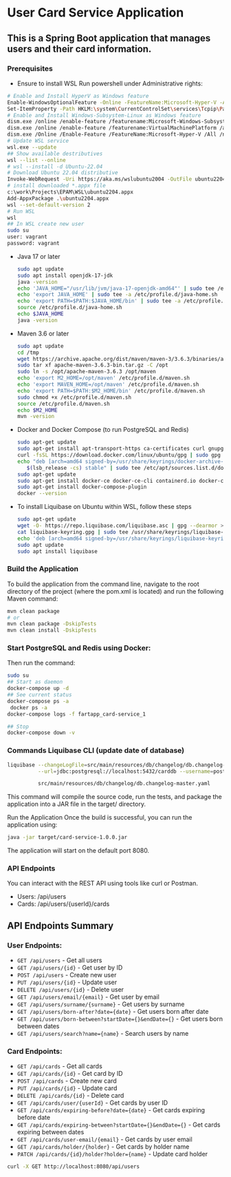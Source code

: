 # User Card Service Application
## This is a Spring Boot application that manages users and their card information.

### Prerequisites
- Ensure to install WSL
  Run powershell under Administrative rights:
```sh
# Enable and Install HyperV as Windows feature
Enable-WindowsOptionalFeature -Online -FeatureName:Microsoft-Hyper-V -All
Set-ItemProperty -Path HKLM:\system\CurrentControlSet\services\Tcpip\Parameters -Name IpEnableRouter -Value 1
# Enable and Install Windows-Subsystem-Linux as Windows feature
dism.exe /online /enable-feature /featurename:Microsoft-Windows-Subsystem-Linux /all /norestart
dism.exe /online /enable-feature /featurename:VirtualMachinePlatform /all /norestart
dism.exe /Online /Enable-Feature /FeatureName:Microsoft-Hyper-V /All /norestart
# Update WSL service
wsl.exe --update
## Show available destributives
wsl --list --online
# wsl --install -d Ubuntu-22.04
# Download Ubuntu 22.04 distributive
Invoke-WebRequest -Uri https://aka.ms/wslubuntu2004 -OutFile ubuntu2204.appx -UseBasicParsing
# install downloaded *.appx file
c:\work\Projects\EPAM\WSL\ubuntu2204.appx
Add-AppxPackage .\ubuntu2204.appx
wsl --set-default-version 2
# Run WSL
wsl
## In WSL create new user
sudo su
user: vagrant
password: vagrant

```

- Java 17 or later
  ```sh WSL
  sudo apt update
  sudo apt install openjdk-17-jdk
  java -version
  echo 'JAVA_HOME="/usr/lib/jvm/java-17-openjdk-amd64"' | sudo tee /etc/profile.d/java-home.sh
  echo 'export JAVA_HOME' | sudo tee -a /etc/profile.d/java-home.sh
  echo 'export PATH=$PATH:$JAVA_HOME/bin' | sudo tee -a /etc/profile.d/java-home.sh
  source /etc/profile.d/java-home.sh
  echo $JAVA_HOME
  java -version
  ```

- Maven 3.6 or later
  ```sh WSL
  sudo apt update
  cd /tmp
  wget https://archive.apache.org/dist/maven/maven-3/3.6.3/binaries/apache-maven-3.6.3-bin.tar.gz
  sudo tar xf apache-maven-3.6.3-bin.tar.gz -C /opt
  sudo ln -s /opt/apache-maven-3.6.3 /opt/maven
  echo 'export M2_HOME=/opt/maven' /etc/profile.d/maven.sh
  echo 'export MAVEN_HOME=/opt/maven' /etc/profile.d/maven.sh
  echo 'export PATH=$PATH:$M2_HOME/bin' /etc/profile.d/maven.sh
  sudo chmod +x /etc/profile.d/maven.sh
  source /etc/profile.d/maven.sh
  echo $M2_HOME
  mvn -version
  ```

- Docker and Docker Compose (to run PostgreSQL and Redis)
  ```sh WSL
  sudo apt-get update
  sudo apt-get install apt-transport-https ca-certificates curl gnupg lsb-release
  curl -fsSL https://download.docker.com/linux/ubuntu/gpg | sudo gpg --dearmor -o /usr/share/keyrings/docker-archive-keyring.gpg
  echo "deb [arch=amd64 signed-by=/usr/share/keyrings/docker-archive-keyring.gpg] https://download.docker.com/linux/ubuntu \
     $(lsb_release -cs) stable" | sudo tee /etc/apt/sources.list.d/docker.list > /dev/null
  sudo apt-get update
  sudo apt-get install docker-ce docker-ce-cli containerd.io docker-compose
  sudo apt-get install docker-compose-plugin
  docker --version
  ```

- To install Liquibase on Ubuntu within WSL, follow these steps
  ```sh
  sudo apt-get update
  wget -O- https://repo.liquibase.com/liquibase.asc | gpg --dearmor > liquibase-keyring.gpg && \
  cat liquibase-keyring.gpg | sudo tee /usr/share/keyrings/liquibase-keyring.gpg > /dev/null && \
  echo 'deb [arch=amd64 signed-by=/usr/share/keyrings/liquibase-keyring.gpg] https://repo.liquibase.com stable main' | sudo tee /etc/apt/sources.list.d/liquibase.list
  sudo apt update
  sudo apt install liquibase
  ```

### Build the Application
To build the application from the command line, navigate to the root directory of the project (where the pom.xml is located) and run the following Maven command:

```sh
mvn clean package
# or
mvn clean package -DskipTests
mvn clean install -DskipTests
```

### Start PostgreSQL and Redis using Docker:
Then run the command:

```sh WSL
sudo su
## Start as daemon
docker-compose up -d
## See current status
docker-compose ps -a
 docker ps -a
docker-compose logs -f fartapp_card-service_1

## Stop
docker-compose down -v
```

### Commands Liquibase CLI (update date of database)

```bash
liquibase --changeLogFile=src/main/resources/db/changelog/db.changelog-master.yaml \
          --url=jdbc:postgresql://localhost:5432/carddb --username=postgres --password=password update

          src/main/resources/db/changelog/db.changelog-master.yaml
```

This command will compile the source code, run the tests, and package the application into a JAR file in the target/ directory.

Run the Application
Once the build is successful, you can run the application using:

```sh
java -jar target/card-service-1.0.0.jar
```

The application will start on the default port 8080.

### API Endpoints
You can interact with the REST API using tools like curl or Postman.

- Users: /api/users
- Cards: /api/users/{userId}/cards

## API Endpoints Summary

### User Endpoints:
- `GET /api/users` - Get all users
- `GET /api/users/{id}` - Get user by ID
- `POST /api/users` - Create new user
- `PUT /api/users/{id}` - Update user
- `DELETE /api/users/{id}` - Delete user
- `GET /api/users/email/{email}` - Get user by email
- `GET /api/users/surname/{surname}` - Get users by surname
- `GET /api/users/born-after?date={date}` - Get users born after date
- `GET /api/users/born-between?startDate={}&endDate={}` - Get users born between dates
- `GET /api/users/search?name={name}` - Search users by name

### Card Endpoints:
- `GET /api/cards` - Get all cards
- `GET /api/cards/{id}` - Get card by ID
- `POST /api/cards` - Create new card
- `PUT /api/cards/{id}` - Update card
- `DELETE /api/cards/{id}` - Delete card
- `GET /api/cards/user/{userId}` - Get cards by user ID
- `GET /api/cards/expiring-before?date={date}` - Get cards expiring before date
- `GET /api/cards/expiring-between?startDate={}&endDate={}` - Get cards expiring between dates
- `GET /api/cards/user-email/{email}` - Get cards by user email
- `GET /api/cards/holder/{holder}` - Get cards by holder name
- `PATCH /api/cards/{id}/holder?holder={name}` - Update card holder


```sh
curl -X GET http://localhost:8080/api/users
```

